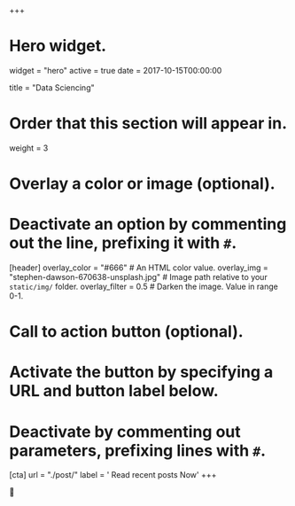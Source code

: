 +++
# Hero widget.
widget = "hero"
active = true
date = 2017-10-15T00:00:00

title = "Data Sciencing"

# Order that this section will appear in.
weight = 3

# Overlay a color or image (optional).
#   Deactivate an option by commenting out the line, prefixing it with `#`.
[header]
  overlay_color = "#666"  # An HTML color value.
  overlay_img = "stephen-dawson-670638-unsplash.jpg"  # Image path relative to your `static/img/` folder.
  overlay_filter = 0.5  # Darken the image. Value in range 0-1.

# Call to action button (optional).
#   Activate the button by specifying a URL and button label below.
#   Deactivate by commenting out parameters, prefixing lines with `#`.
[cta]
  url = "./post/"
  label = '<i class="fa fa-book-open"></i> Read recent posts Now'
+++

:rocket:
